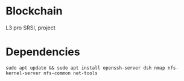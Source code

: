 # Blockchain
L3 pro SRSI, project 

# Dependencies
```
sudo apt update && sudo apt install openssh-server dsh nmap nfs-kernel-server nfs-common net-tools
```
